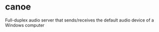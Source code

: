 # canoe

Full-duplex audio server that sends/receives the default audio device of a Windows computer